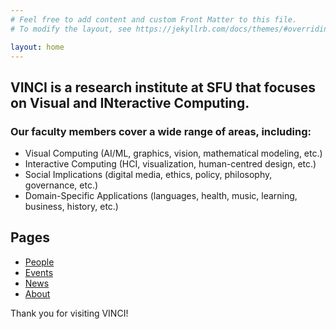 ```yaml
---
# Feel free to add content and custom Front Matter to this file.
# To modify the layout, see https://jekyllrb.com/docs/themes/#overriding-theme-defaults

layout: home
---
```


## VINCI is a research institute at SFU that focuses on Visual and INteractive Computing.

### Our faculty members cover a wide range of areas, including:

- Visual Computing (AI/ML, graphics, vision, mathematical modeling, etc.)
- Interactive Computing (HCI, visualization, human-centred design, etc.)
- Social Implications (digital media, ethics, policy, philosophy, governance, etc.)
- Domain-Specific Applications (languages, health, music, learning, business, history, etc.)

## Pages

- [People](/people)
- [Events](/events)
- [News](/news)
- [About](/about)

Thank you for visiting VINCI!

